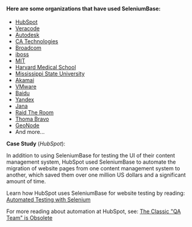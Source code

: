 #### Here are some organizations that have used SeleniumBase:
* [HubSpot](https://www.hubspot.com/)
* [Veracode](https://www.veracode.com/)
* [Autodesk](https://www.autodesk.com/)
* [CA Technologies](https://www.ca.com/)
* [Broadcom](https://www.broadcom.com/)
* [iboss](https://www.iboss.com/)
* [MIT](https://web.mit.edu/)
* [Harvard Medical School](https://hms.harvard.edu/)
* [Mississippi State University](https://www.msstate.edu/)
* [Akamai](https://www.akamai.com/)
* [VMware](https://www.vmware.com/)
* [Baidu](https://www.baidu.com/)
* [Yandex](https://yandex.ru/)
* [Jana](https://www.crunchbase.com/organization/jana)
* [Raid The Room](http://raidtheroom.com/)
* [Thoma Bravo](https://www.thomabravo.com/)
* [GeoNode](http://geonode.org/)
* And more...

**Case Study** (*HubSpot*):

In addition to using SeleniumBase for testing the UI of their content management system, HubSpot used SeleniumBase to automate the migration of website pages from one content management system to another, which saved them over one million US dollars and a significant amount of time.

Learn how HubSpot uses SeleniumBase for website testing by reading: [Automated Testing with Selenium](https://dev.hubspot.com/blog/bid/88880/Automated-Integration-Testing-with-Selenium-at-HubSpot#hs_cos_wrapper_name)

For more reading about automation at HubSpot, see: [The Classic "QA Team" is Obsolete](https://product.hubspot.com/blog/the-classic-qa-team-is-obsolete#hs_cos_wrapper_name)
